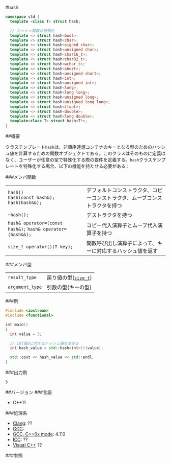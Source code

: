 #hash
```cpp
namespace std {
  template <class T> struct hash;

  // ハッシュ関数の特殊化
  template <> struct hash<bool>;
  template <> struct hash<char>;
  template <> struct hash<signed char>;
  template <> struct hash<unsigned char>;
  template <> struct hash<char16_t>;
  template <> struct hash<char32_t>;
  template <> struct hash<wchar_t>;
  template <> struct hash<short>;
  template <> struct hash<unsigned short>;
  template <> struct hash<int>;
  template <> struct hash<unsigned int>;
  template <> struct hash<long>;
  template <> struct hash<long long>;
  template <> struct hash<unsigned long>;
  template <> struct hash<unsigned long long>;
  template <> struct hash<float>;
  template <> struct hash<double>;
  template <> struct hash<long double>;
  template<class T> struct hash<T*>;
}
```

##概要

クラステンプレート`hash`は、非順序連想コンテナのキーとなる型のためのハッシュ値を計算するための関数オブジェクトである。このクラスはそのものに定義はなく、ユーザーが任意の型で特殊化する際の要件を定義する。`hash`クラステンプレートを特殊化する場合、以下の機能を持たせる必要がある：

###メンバ関数

| | |
|-----------------------------------------------------------------------------------|-----------------------------------------------------------------------------------------------------------------|
| `hash()`<br/>`hash(const hash&);`<br/>`hash(hash&&);` | デフォルトコンストラクタ、コピーコンストラクタ、ムーブコンストラクタを持つ |
| `~hash();` | デストラクタを持つ |
| `hash& operator=(const hash&);` `hash& operator=(hash&&);` | コピー代入演算子とムーブ代入演算子を持つ |
| `size_t operator()(T key);` | 関数呼び出し演算子によって、キーに対応するハッシュ値を返す |

###メンバ型

| | |
|----------------------------|--------------------------------------------------------------------------------------------------------------------|
| `result_type` | 戻り値の型([`size_t`](/reference/cstddef/size_t.md)) |
| `argument_type` | 引数の型(キーの型) |

###例
```cpp
#include <iostream>
#include <functional>

int main()
{
  int value = 3;

  // int値3に対するハッシュ値を求める
  int hash_value = std::hash<int>()(value);

  std::cout << hash_value << std::endl;
}
```

###出力例
```
3
```

##バージョン
###言語
- C++11

###処理系
- [Clang](/implementation#clang.md): ??
- [GCC](/implementation#gcc.md): 
- [GCC, C++0x mode](/implementation#gcc.md): 4.7.0
- [ICC](/implementation#icc.md): ??
- [Visual C++](/implementation#visual_cpp.md) ??

###参照

